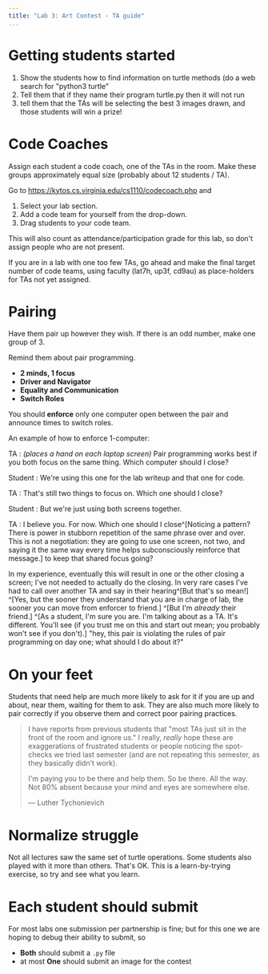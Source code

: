 ```yaml
---
title: "Lab 3: Art Contest - TA guide"
...
```


# Getting students started

1. Show the students how to find information on turtle methods (do a web search for "python3 turtle"
1. Tell them that if they name their program turtle.py then it will not run
1. tell them that the TAs will be selecting the best 3 images drawn, and those students will win a prize!

# Code Coaches

Assign each student a code coach, one of the TAs in the room. Make these groups approximately equal size (probably about 12 students / TA).

Go to <https://kytos.cs.virginia.edu/cs1110/codecoach.php> and 

1.  Select your lab section.
1.  Add a code team for yourself from the drop-down.
1.  Drag students to your code team.

This will also count as attendance/participation grade for this lab, so don't assign people who are not present.

If you are in a lab with one too few TAs, go ahead and make the final target number of code teams, using faculty (lat7h, up3f, cd9au) as place-holders for TAs not yet assigned.

# Pairing

Have them pair up however they wish.  If there is an odd number, make one group of 3.

Remind them about pair programming.

-   **2 minds, 1 focus**
-   **Driver and Navigator**
-   **Equality and Communication**
-   **Switch Roles**

You should **enforce** only one computer open between the pair and announce times to switch roles.

An example of how to enforce 1-computer:

TA
:   *(places a hand on each laptop screen)* Pair programming works best if you both focus on the same thing. Which computer should I close?

Student
:   We're using this one for the lab writeup and that one for code.

TA
:   That's still two things to focus on. Which one should I close?

Student
:   But we're just using both screens together.

TA
:   I believe you. For now. Which one should I close^[Noticing a pattern? There is power in stubborn repetition of the same phrase over and over. This is not a negotiation: they are going to use one screen, not two, and saying it the same way every time helps subconsciously reinforce that message.] to keep that shared focus going?

In my experience, eventually this will result in one or the other closing a screen; I've not needed to actually do the closing. In very rare cases I've had to call over another TA and say in their hearing^[But that's so mean!] ^[Yes, but the sooner they understand that you are in charge of lab, the sooner you can move from enforcer to friend.] ^[But I'm *already* their friend.] ^[As a student, I'm sure you are. I'm talking about as a TA. It's different. You'll see (if you trust me on this and start out mean; you probably won't see if you don't).] "hey, this pair is violating the rules of pair programming on day one; what should I do about it?"

# On your feet

Students that need help are much more likely to ask for it if you are up and about, near them, waiting for them to ask.
They are also much more likely to pair correctly if you observe them and correct poor pairing practices.

> I have reports from previous students that "most TAs just sit in the front of the room and ignore us." I really, *really* hope these are exaggerations of frustrated students or people noticing the spot-checks we tried last semester (and are not repeating this semester, as they basically didn't work).
>
> I'm paying you to be there and help them. So be there. All the way. Not 80% absent because your mind and eyes are somewhere else.
>
> — Luther Tychonievich

# Normalize struggle

Not all lectures saw the same set of turtle operations.
Some students also played with it more than others.
That's OK.
This is a learn-by-trying exercise, so try and see what you learn.

# Each student should submit

For most labs one submission per partnership is fine; but for this one we are hoping to debug their ability to submit, so

-  **Both** should submit a `.py` file
-  at most **One** should submit an image for the contest
